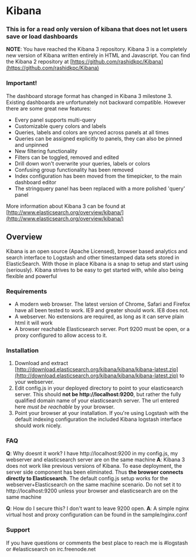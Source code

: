 # Kibana

### This is for a read only version of kibana that does not let users save or load dashboards

__NOTE__: You have reached the Kibana 3 repository.
Kibana 3 is a completely new version of Kibana written entirely in HTML and Javascript. You can find
the Kibana 2 repository at [https://github.com/rashidkpc/Kibana](https://github.com/rashidkpc/Kibana)

### Important!
The dashboard storage format has changed in Kibana 3 milestone 3. Existing dashboards are unfortunately not backward compatible. However there are some great new features:
* Every panel supports multi-query
* Customizable query colors and labels
* Queries, labels and colors are synced across panels at all times
* Queries can be assigned explicitly to panels, they can also be pinned and unpinned
* New filtering functionality
* Filters can be toggled, removed and edited
* Drill down won't overwrite your queries, labels or colors
* Confusing group functionality has been removed
* Index configuration has been moved from the timepicker, to the main dashboard editor
* The stringquery panel has been replaced with a more polished 'query' panel

More information about Kibana 3 can be found at [http://www.elasticsearch.org/overview/kibana/](http://www.elasticsearch.org/overview/kibana/)

## Overview

Kibana is an open source (Apache Licensed), browser based analytics and search interface to Logstash
and other timestamped data sets stored in ElasticSearch. With those in place Kibana is a snap to
setup and start using (seriously). Kibana strives to be easy to get started with, while also being
flexible and powerful

### Requirements
* A modern web browser. The latest version of Chrome, Safari and Firefox have all been tested to
work. IE9 and greater should work. IE8 does not.
* A webserver. No extensions are required, as long as it can serve plain html it will work
* A browser reachable Elasticsearch server. Port 9200 must be open, or a proxy configured to allow
access to it.

### Installation

1. Download and extract [http://download.elasticsearch.org/kibana/kibana/kibana-latest.zip](http://download.elasticsearch.org/kibana/kibana/kibana-latest.zip) to your webserver.
2. Edit config.js in your deployed directory to point to your elasticsearch server. This should __not be
http://localhost:9200__, but rather the fully qualified domain name of your elasticsearch server.
The url entered here _must be reachable_ by your browser.
3. Point your browser at your installation. If you're using Logstash with the default indexing
configuration the included Kibana logstash interface should work nicely.

### FAQ
__Q__: Why doesnt it work? I have http://localhost:9200 in my config.js, my webserver and elasticsearch
server are on the same machine
__A__: Kibana 3 does not work like previous versions of Kibana. To ease deployment, the server side
component has been eliminated. Thus __the browser connects directly to Elasticsearch__. The default
config.js setup works for the webserver+Elasticsearch on the same machine scenario. Do not set it
to http://localhost:9200 unless your browser and elasticsearch are on the same machine

__Q__: How do I secure this? I don't want to leave 9200 open.
__A__: A simple nginx virtual host and proxy configuration can be found in the sample/nginx.conf

### Support

If you have questions or comments the best place to reach me is #logstash or #elasticsearch on irc.freenode.net
